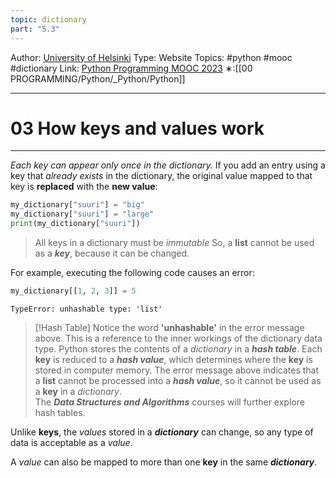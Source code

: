 ```yaml
---
topic: dictionary
part: "5.3"
---
```

Author: [University of Helsinki](https://programming-23.mooc.fi/)
Type: Website
Topics: #python #mooc #dictionary
Link: [Python Programming MOOC 2023](https://programming-23.mooc.fi/)
∗:[[00 PROGRAMMING/Python/_Python/Python]] 

---
# 03 How keys and values work

--- 
_Each key can appear only once in the dictionary._
If you add an entry using a key that _already exists_ in the dictionary,
the original value mapped to that key is __replaced__ with the __new value__:

```python
my_dictionary["suuri"] = "big"
my_dictionary["suuri"] = "large"
print(my_dictionary["suuri"])
```

> All keys in a dictionary must be _immutable_
> So, a __list__ cannot be used as a ___key___, because it can be changed.


For example, executing the following code causes an error:
```python
my_dictionary[[1, 2, 3]] = 5
```
```
TypeError: unhashable type: 'list'
```

> [!Hash Table]
> Notice the word __'unhashable'__ in the error message above.
> This is a reference to the inner workings of the dictionary data type.
> Python stores the contents of a _dictionary_ in a ___hash table___.
> Each __key__ is reduced to a ___hash value___, which determines where the __key__ is stored in computer memory.
> The error message above indicates that a __list__ cannot be processed into a ___hash value___, so it cannot be used as a __key__ in a _dictionary_. <br>
> The ___Data Structures and Algorithms___ courses will further explore hash tables.

Unlike __keys__, the _values_ stored in a ___dictionary___ can change, so any type of data is acceptable as a _value_.

A _value_ can also be mapped to more than one __key__ in the same ___dictionary___.

